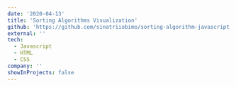 ```yaml
---
date: '2020-04-13'
title: 'Sorting Algorithms Visualization'
github: 'https://github.com/sinatriiobimo/sorting-algorithm-javascript'
external: ''
tech:
  - Javascript
  - HTML
  - CSS
company: ''
showInProjects: false
---
```

